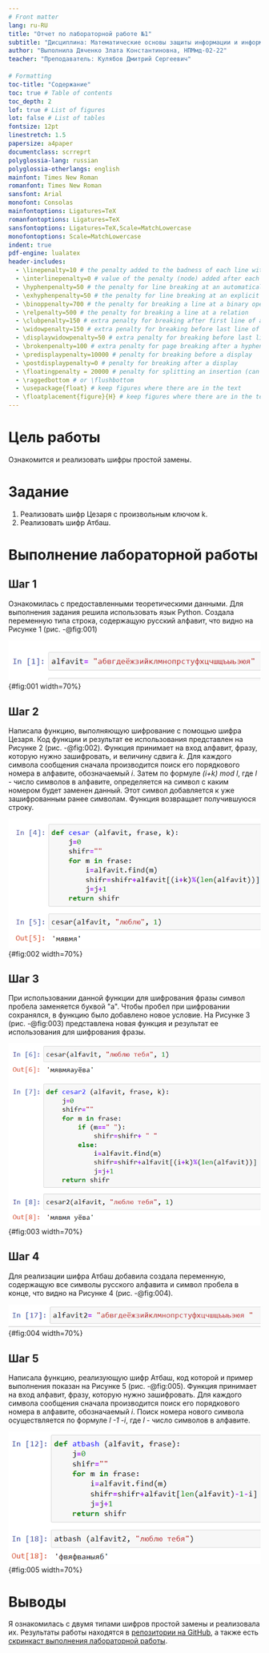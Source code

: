 ```yaml
---
# Front matter
lang: ru-RU
title: "Отчет по лабораторной работе №1"
subtitle: "Дисциплина: Математические основы защиты информации и информационной безопасности"
author: "Выполнила Дяченко Злата Константиновна, НПМмд-02-22"
teacher: "Преподаватель: Кулябов Дмитрий Сергеевич"

# Formatting
toc-title: "Содержание"
toc: true # Table of contents
toc_depth: 2
lof: true # List of figures
lot: false # List of tables
fontsize: 12pt
linestretch: 1.5
papersize: a4paper
documentclass: scrreprt
polyglossia-lang: russian
polyglossia-otherlangs: english
mainfont: Times New Roman
romanfont: Times New Roman
sansfont: Arial
monofont: Consolas
mainfontoptions: Ligatures=TeX
romanfontoptions: Ligatures=TeX
sansfontoptions: Ligatures=TeX,Scale=MatchLowercase
monofontoptions: Scale=MatchLowercase
indent: true
pdf-engine: lualatex
header-includes:
  - \linepenalty=10 # the penalty added to the badness of each line within a paragraph (no associated penalty node) Increasing the value makes tex try to have fewer lines in the paragraph.
  - \interlinepenalty=0 # value of the penalty (node) added after each line of a paragraph.
  - \hyphenpenalty=50 # the penalty for line breaking at an automatically inserted hyphen
  - \exhyphenpenalty=50 # the penalty for line breaking at an explicit hyphen
  - \binoppenalty=700 # the penalty for breaking a line at a binary operator
  - \relpenalty=500 # the penalty for breaking a line at a relation
  - \clubpenalty=150 # extra penalty for breaking after first line of a paragraph
  - \widowpenalty=150 # extra penalty for breaking before last line of a paragraph
  - \displaywidowpenalty=50 # extra penalty for breaking before last line before a display math
  - \brokenpenalty=100 # extra penalty for page breaking after a hyphenated line
  - \predisplaypenalty=10000 # penalty for breaking before a display
  - \postdisplaypenalty=0 # penalty for breaking after a display
  - \floatingpenalty = 20000 # penalty for splitting an insertion (can only be split footnote in standard LaTeX)
  - \raggedbottom # or \flushbottom
  - \usepackage{float} # keep figures where there are in the text
  - \floatplacement{figure}{H} # keep figures where there are in the text
---
```


# Цель работы

Ознакомится и реализовать шифры простой замены.

# Задание

1. Реализовать шифр Цезаря с произвольным ключом k.
2. Реализовать шифр Атбаш.

# Выполнение лабораторной работы

## Шаг 1

Ознакомилась с предоставленными теоретическими данными. Для выполнения задания решила использовать язык Python. Создала переменную типа строка, содержащую русский алфавит, что видно на Рисунке 1 (рис. -@fig:001)

![Создание переменной, содержащей алфавит](images/1.png){#fig:001 width=70%}

## Шаг 2

Написала функцию, выполняющую шифрование с помощью шифра Цезаря. Код функции и результат ее использования представлен на Рисунке 2 (рис. -@fig:002). Функция принимает на вход алфавит, фразу, которую нужно зашифровать, и величину сдвига *k*. Для каждого символа сообщения сначала производится поиск его порядкового номера в алфавите, обозначаемый *i*. Затем по формуле *(i+k) mod l*, где *l* - число символов в алфавите, определяется на символ с каким номером будет заменен данный. Этот символ добавляется к уже зашифрованным ранее символам. Функция возвращает получившуюся строку.

![Реализация шифра Цезаря](images/2.png){#fig:002 width=70%}

## Шаг 3

При использовании данной функции для шифрования фразы символ пробела заменяется буквой "а". Чтобы пробел при шифровании сохранялся, в функцию было добавлено новое условие. На Рисунке 3 (рис. -@fig:003) представлена новая функция и результат ее использования для шифрования фразы.

![Изменение функции шифра Цезаря](images/3.png){#fig:003 width=70%}

## Шаг 4

Для реализации шифра Атбаш добавила создала переменную, содержащую все символы русского алфавита и символ пробела в конце, что видно на Рисунке 4 (рис. -@fig:004).

![Создание переменной, содержащей алфавит и символ пробел](images/4.png){#fig:004 width=70%}

## Шаг 5

Написала функцию, реализующую шифр Атбаш, код которой и пример выполнения показан на Рисунке 5 (рис. -@fig:005). Функция принимает на вход алфавит, фразу, которую нужно зашифровать. Для каждого символа сообщения сначала производится поиск его порядкового номера в алфавите, обозначаемый *i*. Поиск номера нового символа осуществляется по формуле *l -1 -i*, где *l* - число символов в алфавите.

![Реализация шифра Атбаш](images/5.png){#fig:005 width=70%}

# Выводы

Я ознакомилась с двумя типами шифров простой замены и реализовала их. Результаты работы находятся в [репозитории на GitHub](https://github.com/ZlataDyachenko/workD), а также есть [скринкаст выполнения лабораторной работы](https://youtu.be/75rpMm6mq3Y).
